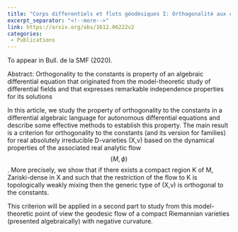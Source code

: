 ```yaml
---
title: "Corps differentiels et flots géodésiques I: Orthogonalité aux constantes pour les équations différentielles autonomes"
excerpt_separator: "<!--more-->"
link: https://arxiv.org/abs/1612.06222v2
categories:
 - Publications
---
```

To appear in Bull. de la SMF (2020).

Abstract: Orthogonality to the constants is property of an algebraic differential equation that originated from the model-theoretic study of differential fields and  that expresses remarkable independence properties for its solutions

In this article, we study the property of orthogonality to the constants in a differential algebraic language for autonomous differential equations and describe some effective methods to establish this property. The main result is a criterion for orthogonality to the constants (and its version for families) for real absolutely irreducible  D-varieties (X,v) based on the dynamical properties of the associated real analytic flow  $$(M,\phi)$$.  More precisely, we show that if there exists  a compact region K of M, Zariski-dense in X and such that the restriction of the flow to K is topologically weakly mixing  then the generic type of (X,v) is orthogonal to the constants.

This criterion will be applied in a second part to study from this model-theoretic point of view the geodesic flow of a compact Riemannian varieties (presented algebraically) with negative curvature. 
